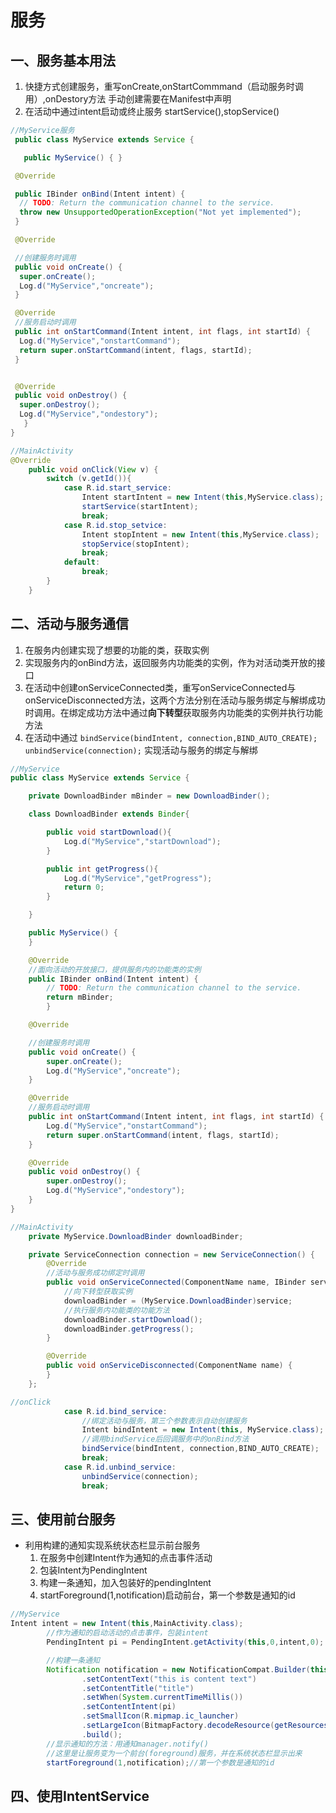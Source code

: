 # 服务

## 一、服务基本用法

1. 快捷方式创建服务，重写onCreate,onStartCommmand（启动服务时调用）,onDestory方法 手动创建需要在Manifest中声明
2. 在活动中通过intent启动或终止服务 startService(),stopService()
 ```java 
 //MyService服务
  public class MyService extends Service { 

    public MyService() { }

  @Override

  public IBinder onBind(Intent intent) {
   // TODO: Return the communication channel to the service.
   throw new UnsupportedOperationException("Not yet implemented");
  }

  @Override

  //创建服务时调用 
  public void onCreate() {
   super.onCreate();
   Log.d("MyService","oncreate");
  }

  @Override 
  //服务启动时调用 
  public int onStartCommand(Intent intent, int flags, int startId) {
   Log.d("MyService","onstartCommand");
   return super.onStartCommand(intent, flags, startId);
  }


  @Override 
  public void onDestroy() {
   super.onDestroy();
   Log.d("MyService","ondestory");
    }
 }

```
```java
//MainActivity
@Override
    public void onClick(View v) {
        switch (v.getId()){
            case R.id.start_service:
                Intent startIntent = new Intent(this,MyService.class);
                startService(startIntent);
                break;
            case R.id.stop_setvice:
                Intent stopIntent = new Intent(this,MyService.class);
                stopService(stopIntent);
                break;
            default:
                break;
        }
    }
````

## 二、活动与服务通信

1. 在服务内创建实现了想要的功能的类，获取实例
2. 实现服务内的onBind方法，返回服务内功能类的实例，作为对活动类开放的接口
3. 在活动中创建onServiceConnected类，重写onServiceConnected与onServiceDisconnected方法，这两个方法分别在活动与服务绑定与解绑成功时调用。在绑定成功方法中通过**向下转型**获取服务内功能类的实例并执行功能方法
4. 在活动中通过 `bindService(bindIntent, connection,BIND_AUTO_CREATE);` `unbindService(connection);` 实现活动与服务的绑定与解绑

```java
//MyService
public class MyService extends Service {

    private DownloadBinder mBinder = new DownloadBinder();

    class DownloadBinder extends Binder{

        public void startDownload(){
            Log.d("MyService","startDownload");
        }

        public int getProgress(){
            Log.d("MyService","getProgress");
            return 0;
        }

    }

    public MyService() {
    }

    @Override
    //面向活动的开放接口，提供服务内的功能类的实例
    public IBinder onBind(Intent intent) {
        // TODO: Return the communication channel to the service.
        return mBinder;
        }

    @Override

    //创建服务时调用
    public void onCreate() {
        super.onCreate();
        Log.d("MyService","oncreate");
    }

    @Override
    //服务启动时调用
    public int onStartCommand(Intent intent, int flags, int startId) {
        Log.d("MyService","onstartCommand");
        return super.onStartCommand(intent, flags, startId);
    }

    @Override
    public void onDestroy() {
        super.onDestroy();
        Log.d("MyService","ondestory");
    }
}
```

```java
//MainActivity
    private MyService.DownloadBinder downloadBinder;

    private ServiceConnection connection = new ServiceConnection() {
        @Override
        //活动与服务成功绑定时调用
        public void onServiceConnected(ComponentName name, IBinder service) {
            //向下转型获取实例
            downloadBinder = (MyService.DownloadBinder)service;
            //执行服务内功能类的功能方法
            downloadBinder.startDownload();
            downloadBinder.getProgress();
        }

        @Override
        public void onServiceDisconnected(ComponentName name) {
        }
    };
```

```java
//onClick
            case R.id.bind_service:
                //绑定活动与服务，第三个参数表示自动创建服务
                Intent bindIntent = new Intent(this, MyService.class);
                //调用bindService后回调服务中的onBind方法
                bindService(bindIntent, connection,BIND_AUTO_CREATE);
                break;
            case R.id.unbind_service:
                unbindService(connection);
                break;
```

## 三、使用前台服务
* 利用构建的通知实现系统状态栏显示前台服务
  1. 在服务中创建Intent作为通知的点击事件活动
  2. 包装Intent为PendingIntent
  3. 构建一条通知，加入包装好的pendingIntent
  4. startForeground(1,notification)启动前台，第一个参数是通知的id

```java
//MyService
Intent intent = new Intent(this,MainActivity.class);
        //作为通知的启动活动的点击事件，包装intent
        PendingIntent pi = PendingIntent.getActivity(this,0,intent,0);

        //构建一条通知
        Notification notification = new NotificationCompat.Builder(this)
                .setContentText("this is content text")
                .setContentTitle("title")
                .setWhen(System.currentTimeMillis())
                .setContentIntent(pi)
                .setSmallIcon(R.mipmap.ic_launcher)
                .setLargeIcon(BitmapFactory.decodeResource(getResources(),R.mipmap.ic_launcher))
                .build();
        //显示通知的方法：用通知manager.notify()
        //这里是让服务变为一个前台(foreground)服务，并在系统状态栏显示出来
        startForeground(1,notification);//第一个参数是通知的id
```

## 四、使用IntentService






